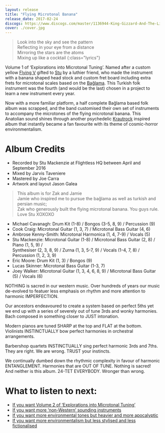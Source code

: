 ```yaml
---
layout: release
title: "Flying Microtonal Banana"
release_date: 2017-02-24
discogs: https://www.discogs.com/master/1136944-King-Gizzard-And-The-Lizard-Wizard-Flying-Microtonal-Banana-Explorations-Into-Microtonal-Tuning-Volu
cover: ./cover.jpg
---
```


> Look into the sky and see the pattern  
> Reflecting in your eye from a distance  
> Mirroring the stars are the atoms  
> Mixing up like a cocktail
{:class="lyrics"}

Volume 1 of ‘Explorations into Microtonal Tuning’. Named after a custom yellow [Flying V](https://en.wikipedia.org/wiki/Gibson_Flying_V) gifted to [Stu](https://kglw.net/band-bio) by a luthier friend, who made the instrument with a banana shaped head stock and custom fret board including extra frets for microtonal scales based on the [Bağlama](https://en.wikipedia.org/wiki/Ba%C4%9Flama). This Turkish folk instrument was the fourth (and would be the last) chosen in a project to learn a new instrument every year.

Now with a more familiar platform, a half complete Bağlama based folk album was scrapped, and the band customised their own set of instruments to accompany the microtones of the flying microtonal banana. This Anatolian sound shines through another psychedelic [Krautrock](https://en.wikipedia.org/wiki/Krautrock) inspired album that instantly became a fan favourite with its theme of cosmic-horror environmentalism.

# Album Credits

* Recorded by Stu Mackenzie at Flightless HQ between April and September 2016
* Mixed by Jarvis Taveniere
* Mastered by Joe Carra
* Artwork and layout Jason Galea

> This album is for Zak and Jamie  
> Jamie who inspired me to pursue the bağlama as well as turkish and persian music;  
> Zak who generously built the flying microtonal banana. You guys rule. Love Stu XOXOXO  

* Michael Cavanagh: Drum Kit (1-8) / Bongos (3-5, 8, 9) / Percussion (9)
* Cook Craig: Microtonal Guitar (1, 3, 7) / Microtonal Bass Guitar (4, 6)
* Ambrose Kenny-Smith: Microtonal Harmonica (1, 4, 7-9) / Vocals (5)
* Stu Mackenzie: Microtonal Guitar (1-8) / Microtonal Bass Guitar (2, 8) / Piano (1, 5, 9) /  
Synthesiser (2, 3, 8, 9) / Zurna (1, 3, 5-7, 9) / Vocals (1-4, 7, 8) / Percussion (1, 2, 3, 9)
* Eric Moore: Drum Kit (1, 3) / Bongos (9)
* Lucas Skinner: Microtonal Bass Guitar (1-3, 7)
* Joey Walker: Microtonal Guitar (1, 3, 4, 6, 8, 9) / Microtonal Bass Guitar (5) / Vocals (6)

NOTHING is sacred in our western music.
Over hundreds of years our music de-evolved to featuer less emphasis on rhythm and more attention to harmonic IMPERFECTION.

Our ancestors endeavoured to create a system based on perfect 5ths yet we end up with a series of severely out of tune 3rds and wonky harmonies.
Bach composed in something closer to JUST intonation.

Modern pianos are tuned SHARP at the top and FLAT at the bottom. 
Violinists INSTINCTUALLY bow perfect harmonies in orchestral arrangements.

Barbershop quartets INSTINCTUALLY sing perfect harmonic 3rds and 7ths.
They are right. We are wrong. TRUST your instincts.

We continually dumbed down the rhythmic complexity in favour of harmonic ENTANGLEMENT.
Harmonies that are OUT OF TUNE. 
Nothing is sacred!
And neither is this album.
24-TET EVERYBODY.
Wronger than wrong.

# What to listen to next:

*   [If you want Volume 2 of ‘Explorations into Microtonal Tuning’](../kg)
*   [If you want more ‘non-Western’ sounding instruments](../float-along-fill-your-lungs)
*   [If you want more environmental tones but heavier and more apocalyptic](../infest-the-rats-nest)
*   [If you want more environmentalism but less stylised and less fictionalised](../fishing-for-fishies)
